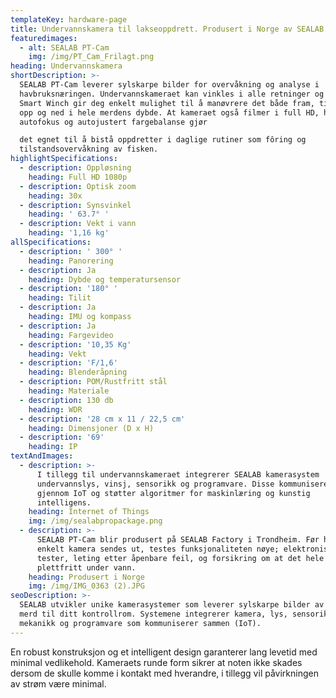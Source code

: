 ```yaml
---
templateKey: hardware-page
title: Undervannskamera til lakseoppdrett. Produsert i Norge av SEALAB
featuredimages:
  - alt: SEALAB PT-Cam
    img: /img/PT_Cam_Frilagt.png
heading: Undervannskamera
shortDescription: >-
  SEALAB PT-Cam leverer sylskarpe bilder for overvåkning og analyse i
  havbruksnæringen. Undervannskameraet kan vinkles i alle retninger og SEALAB
  Smart Winch gir deg enkelt mulighet til å manøvrere det både fram, tilbake,
  opp og ned i hele merdens dybde. At kameraet også filmer i full HD, har
  autofokus og autojustert fargebalanse gjør 

  det egnet til å bistå oppdretter i daglige rutiner som fôring og
  tilstandsovervåkning av fisken. 
highlightSpecifications:
  - description: Oppløsning
    heading: Full HD 1080p
  - description: Optisk zoom
    heading: 30x
  - description: Synsvinkel
    heading: ' 63.7° '
  - description: Vekt i vann
    heading: '1,16 kg'
allSpecifications:
  - description: ' 300° '
    heading: Panorering
  - description: Ja
    heading: Dybde og temperatursensor
  - description: '180° '
    heading: Tilit
  - description: Ja
    heading: IMU og kompass
  - description: Ja
    heading: Fargevideo
  - description: '10,35 Kg'
    heading: Vekt
  - description: 'F/1,6'
    heading: Blenderåpning
  - description: POM/Rustfritt stål
    heading: Materiale
  - description: 130 db
    heading: WDR
  - description: '28 cm x 11 / 22,5 cm'
    heading: Dimensjoner (D x H)
  - description: '69'
    heading: IP
textAndImages:
  - description: >-
      I tillegg til undervannskameraet integrerer SEALAB kamerasystem
      undervannslys, vinsj, sensorikk og programvare. Disse kommuniserer sammen
      gjennom IoT og støtter algoritmer for maskinlæring og kunstig
      intelligens. 
    heading: Internet of Things
    img: /img/sealabpropackage.png
  - description: >-
      SEALAB PT-Cam blir produsert på SEALAB Factory i Trondheim. Før hvert
      enkelt kamera sendes ut, testes funksjonaliteten nøye; elektroniske
      tester, leting etter åpenbare feil, og forsikring om at det hele fungerer
      plettfritt under vann.
    heading: Produsert i Norge
    img: /img/IMG_0363 (2).JPG
seoDescription: >-
  SEALAB utvikler unike kamerasystemer som leverer sylskarpe bilder av laks og
  merd til ditt kontrollrom. Systemene integrerer kamera, lys, sensorikk,
  mekanikk og programvare som kommuniserer sammen (IoT).
---
```

En robust konstruksjon og et intelligent design garanterer lang levetid med minimal vedlikehold. Kameraets runde form sikrer at noten ikke skades dersom de skulle komme i kontakt med hverandre, i tillegg vil påvirkningen av strøm være minimal.
